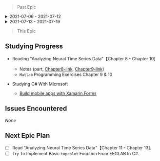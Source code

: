 > Past Epic
<details>
  <summary>2021-07-06 - 2021-07-12</summary>

  ## Studying Progress
  * Reading "Analyzing Neural Time Series Data"【Chapter 1 - Chapter 4]

      * Notes (part, [Chapter3-link](./notes/chapter3.pdf)）
      * `Matlab` Programming Exercises 4.7 

  * Studying C# With Microsoft
      
      * [Take your first steps with C#](https://docs.microsoft.com/en-us/learn/paths/csharp-first-steps/)
      * [Work with data in C#](https://docs.microsoft.com/en-us/learn/paths/csharp-data/)


  ## Issues Encountered
  - [] What does the phase `foward model` means ?

    * introduced in future chapter.

  - [x] Are ERP activities specific to one frequency band ?
  - [x] What does the sentence `Exploratory analyses might lack the sensitivity to detect subtle features of the results` means ?
  - [x] What does the phase `sweat potential` means ?

  ## Next Plan

  - [x] Read "Analyzing Neural Time Series Data"【Chapter 5 - Chapter 7]
  - [x] Finish C# Studying Resources in Microsoft learning website.
        
</details>

<details>
  <summary>2021-07-13 - 2021-07-19</summary>

  ## Studying Progress
  * Reading "Analyzing Neural Time Series Data"【Chapter 5 - Chapter 7]

      * Notes (part, [Chapter5-link](./notes/chapter5.pdf), [Chapter7-link](./notes/chapter7.pdf)）

  * Studying C# With Microsoft
      
      * [Build .NET applications with C#](https://docs.microsoft.com/en-us/learn/paths/build-dotnet-applications-csharp/)
      * [Add logic to your applications with C#](https://docs.microsoft.com/en-us/learn/paths/csharp-logic/)


  ## Issues Encountered
  - [ ] What does the word `taper` means ?

  ## Next Epic Plan

  - [x] Read "Analyzing Neural Time Series Data"【Chapter 8 - Chapter 10].
  - [x] Follow Microsoft resource and build a mobile app.
  - [ ] Try to read one thesis from lab and log questions. `In Progress`

</details>

> This Epic

  ## Studying Progress
  * Reading "Analyzing Neural Time Series Data"【Chapter 8 - Chapter 10]

      * Notes (part, [Chapter8-link](./notes/chapter8.pdf), [Chapter9-link](./notes/chapter9.pdf)）
      * `Matlab` Programming Exercises Chapter 9 & 10

  * Studying C# With Microsoft
      
      * [Build mobile apps with Xamarin.Forms](https://docs.microsoft.com/en-us/learn/paths/build-mobile-apps-with-xamarin-forms/)


  ## Issues Encountered
  *None*

  ## Next Epic Plan

  - [ ] Read "Analyzing Neural Time Series Data"【Chapter 11 - Chapter 13].
  - [ ] Try To Implement Basic `topoplot` Function From EEGLAB In C#.